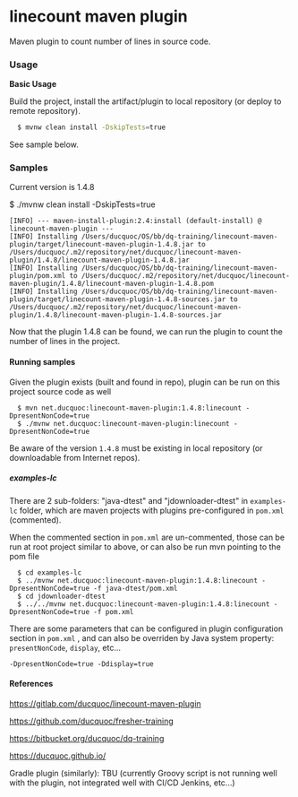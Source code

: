 linecount maven plugin
==========

Maven plugin to count number of lines in source code.


### Usage

**Basic Usage**

Build the project, install the artifact/plugin to local repository (or deploy to remote repository).
```bash
  $ mvnw clean install -DskipTests=true
```

See sample below.

### Samples

Current version is 1.4.8

  $ ./mvnw clean install -DskipTests=true
```log
[INFO] --- maven-install-plugin:2.4:install (default-install) @ linecount-maven-plugin ---
[INFO] Installing /Users/ducquoc/OS/bb/dq-training/linecount-maven-plugin/target/linecount-maven-plugin-1.4.8.jar to /Users/ducquoc/.m2/repository/net/ducquoc/linecount-maven-plugin/1.4.8/linecount-maven-plugin-1.4.8.jar
[INFO] Installing /Users/ducquoc/OS/bb/dq-training/linecount-maven-plugin/pom.xml to /Users/ducquoc/.m2/repository/net/ducquoc/linecount-maven-plugin/1.4.8/linecount-maven-plugin-1.4.8.pom
[INFO] Installing /Users/ducquoc/OS/bb/dq-training/linecount-maven-plugin/target/linecount-maven-plugin-1.4.8-sources.jar to /Users/ducquoc/.m2/repository/net/ducquoc/linecount-maven-plugin/1.4.8/linecount-maven-plugin-1.4.8-sources.jar
```
Now that the plugin 1.4.8 can be found, we can run the plugin to count the number of lines in the project.

#### Running samples

Given the plugin exists (built and found in repo), plugin can be run on this project source code as well
```
  $ mvn net.ducquoc:linecount-maven-plugin:1.4.8:linecount -DpresentNonCode=true
  $ ./mvnw net.ducquoc:linecount-maven-plugin:linecount -DpresentNonCode=true
```
Be aware of the version `1.4.8` must be existing in local repository (or downloadable from Internet repos).

##### examples-lc
There are 2 sub-folders: "java-dtest" and "jdownloader-dtest" in `examples-lc` folder, which are maven projects 
with plugins pre-configured in `pom.xml` (commented).

When the commented section in `pom.xml` are un-commented, those can be run at root project similar to above,
or can also be run mvn pointing to the pom file
```
  $ cd examples-lc
  $ ../mvnw net.ducquoc:linecount-maven-plugin:1.4.8:linecount -DpresentNonCode=true -f java-dtest/pom.xml
  $ cd jdownloader-dtest
  $ ../../mvnw net.ducquoc:linecount-maven-plugin:1.4.8:linecount -DpresentNonCode=true -f pom.xml
```

There are some parameters that can be configured in plugin configuration section in `pom.xml` , 
and can also be overriden by Java system property: `presentNonCode`, `display`, etc...
```
-DpresentNonCode=true -Ddisplay=true 
```

#### References

https://gitlab.com/ducquoc/linecount-maven-plugin

https://github.com/ducquoc/fresher-training

https://bitbucket.org/ducquoc/dq-training

https://ducquoc.github.io/

Gradle plugin (similarly): TBU (currently Groovy script is not running well with the plugin, not integrated well with CI/CD Jenkins, etc...)

